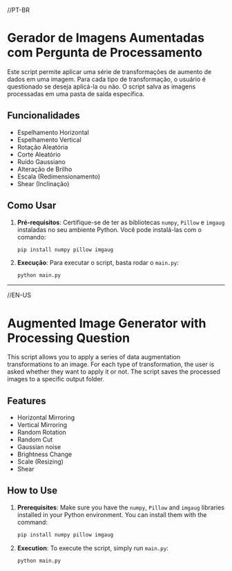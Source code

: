 //PT-BR
# Gerador de Imagens Aumentadas com Pergunta de Processamento

Este script permite aplicar uma série de transformações de aumento de dados em uma imagem. Para cada tipo de transformação, o usuário é questionado se deseja aplicá-la ou não. O script salva as imagens processadas em uma pasta de saída específica.

## Funcionalidades

- Espelhamento Horizontal
- Espelhamento Vertical
- Rotação Aleatória
- Corte Aleatório
- Ruído Gaussiano
- Alteração de Brilho
- Escala (Redimensionamento)
- Shear (Inclinação)

## Como Usar

1. **Pré-requisitos**: Certifique-se de ter as bibliotecas `numpy`, `Pillow` e `imgaug` instaladas no seu ambiente Python. Você pode instalá-las com o comando:

   ```bash
   pip install numpy pillow imgaug
   ```

2. **Execução**: Para executar o script, basta rodar o `main.py`:

   ```bash
   python main.py
   ```





------------------------------------------------------------------------------------------------------------------------------------------------------------------------------------------------------------------------------------------------



//EN-US

# Augmented Image Generator with Processing Question

This script allows you to apply a series of data augmentation transformations to an image. For each type of transformation, the user is asked whether they want to apply it or not. The script saves the processed images to a specific output folder.

## Features

- Horizontal Mirroring
- Vertical Mirroring
- Random Rotation
- Random Cut
- Gaussian noise
- Brightness Change
- Scale (Resizing)
- Shear

## How to Use

1. **Prerequisites**: Make sure you have the `numpy`, `Pillow` and `imgaug` libraries installed in your Python environment. You can install them with the command:

   ```bash
   pip install numpy pillow imgaug
   ```

2. **Execution**: To execute the script, simply run `main.py`:

   ```bash
   python main.py
   ```
